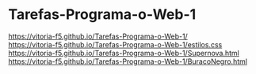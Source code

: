 # Tarefas-Programa-o-Web-1
https://vitoria-f5.github.io/Tarefas-Programa-o-Web-1/ 
<br> https://vitoria-f5.github.io/Tarefas-Programa-o-Web-1/estilos.css
https://vitoria-f5.github.io/Tarefas-Programa-o-Web-1/Supernova.html
https://vitoria-f5.github.io/Tarefas-Programa-o-Web-1/BuracoNegro.html
